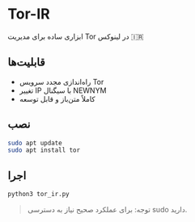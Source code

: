 
# Tor-IR

ابزاری ساده برای مدیریت Tor در لینوکس 🇮🇷

## قابلیت‌ها

- راه‌اندازی مجدد سرویس Tor
- تغییر IP با سیگنال NEWNYM
- کاملاً متن‌باز و قابل توسعه

## نصب

```bash
sudo apt update
sudo apt install tor
```

## اجرا

```bash
python3 tor_ir.py
```

> توجه: برای عملکرد صحیح نیاز به دسترسی sudo دارید.
